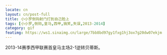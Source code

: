 ```yaml
---
locate: cn
layout: cn/post-full
title: 小小罗倒钩射门打到自己脸上
tags: [小小罗,倒钩,皇马,西甲,搞笑,失误,2013-2014]
category: gif
featimg: https://ws1.sinaimg.cn/large/7bb8bd97gy1fxg1hj3ox7g20dw07ekjm.gif
---
```


2013-14赛季西甲联赛首皇马主场2-1逆转贝蒂斯。
